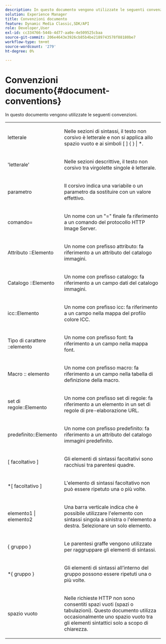 ```yaml
---
description: In questo documento vengono utilizzate le seguenti convenzioni.
solution: Experience Manager
title: Convenzioni documento
feature: Dynamic Media Classic,SDK/API
role: Developer,User
exl-id: cc334766-544b-4d77-aa0e-4e509525cbaa
source-git-commit: 206e4643e3926cb85b4be2189743578f88180be7
workflow-type: tm+mt
source-wordcount: '279'
ht-degree: 0%

---
```


# Convenzioni documento{#document-conventions}

In questo documento vengono utilizzate le seguenti convenzioni.

<table id="simpletable_8C9DB0DA5F2B4C068794415602B768CB"> 
 <tr class="strow"> 
  <td class="stentry"> <p>letterale </p> </td> 
  <td class="stentry"> <p>Nelle sezioni di sintassi, il testo non corsivo è letterale e non si applica allo spazio vuoto e ai simboli [ ] { } | *. </p> </td> 
 </tr> 
 <tr class="strow"> 
  <td class="stentry"> <p>'letterale' </p> </td> 
  <td class="stentry"> <p>Nelle sezioni descrittive, il testo non corsivo tra virgolette singole è letterale. </p> </td> 
 </tr> 
 <tr class="strow"> 
  <td class="stentry"> <p> <span class="varname"> parametro </span> </p> </td> 
  <td class="stentry"> <p>Il corsivo indica una variabile o un parametro da sostituire con un valore effettivo. </p> </td> 
 </tr> 
 <tr class="strow"> 
  <td class="stentry"> <p> <span class="codeph"> comando= </span> </p> </td> 
  <td class="stentry"> <p>Un nome con un "=" finale fa riferimento a un comando del protocollo HTTP Image Server. </p> </td> 
 </tr> 
 <tr class="strow"> 
  <td class="stentry"> <p> Attributo <span class="codeph">::Elemento </span> </p> </td> 
  <td class="stentry"> <p>Un nome con prefisso <span class="codeph"> attributo: </span> fa riferimento a un attributo del catalogo immagini. </p> </td> 
 </tr> 
 <tr class="strow"> 
  <td class="stentry"> <p> Catalogo <span class="codeph">::Elemento </span> </p> </td> 
  <td class="stentry"> <p>Un nome con prefisso <span class="codeph"> catalogo: </span> fa riferimento a un campo dati del catalogo immagini. </p> </td> 
 </tr> 
 <tr class="strow"> 
  <td class="stentry"> <p> <span class="codeph"> icc::Elemento </span> </p> </td> 
  <td class="stentry"> <p>Un nome con prefisso <span class="codeph"> icc: </span> fa riferimento a un campo nella mappa del profilo colore ICC. </p> </td> 
 </tr> 
 <tr class="strow"> 
  <td class="stentry"> <p> Tipo di carattere <span class="codeph">::elemento </span> </p> </td> 
  <td class="stentry"> <p>Un nome con prefisso <span class="codeph"> font: </span> fa riferimento a un campo nella mappa font. </p> </td> 
 </tr> 
 <tr class="strow"> 
  <td class="stentry"> <p> Macro <span class="codeph">:: elemento </span> </p> </td> 
  <td class="stentry"> <p>Un nome con prefisso <span class="codeph"> macro: </span> fa riferimento a un campo nella tabella di definizione della macro. </p> </td> 
 </tr> 
 <tr class="strow"> 
  <td class="stentry"> <p> <span class="codeph"> set di regole::Elemento </span> </p> </td> 
  <td class="stentry"> <p>Un nome con prefisso <span class="codeph"> set di regole: </span> fa riferimento a un elemento in un set di regole di pre-elaborazione URL. </p> </td> 
 </tr> 
 <tr class="strow"> 
  <td class="stentry"> <p> <span class="codeph"> predefinito::Elemento </span> </p> </td> 
  <td class="stentry"> <p>Un nome con prefisso <span class="codeph"> predefinito: </span> fa riferimento a un attributo del catalogo immagini predefinito. </p> </td> 
 </tr> 
 <tr class="strow"> 
  <td class="stentry"> <p> <span class="codeph"> [ <span class="varname"> facoltativo </span>] </span> </p> </td> 
  <td class="stentry"> <p>Gli elementi di sintassi facoltativi sono racchiusi tra parentesi quadre. </p> </td> 
 </tr> 
 <tr class="strow"> 
  <td class="stentry"> <p> <span class="codeph"> *[ <span class="varname"> facoltativo </span>] </span> </p> </td> 
  <td class="stentry"> <p>L'elemento di sintassi </span> facoltativo <span class="varname"> non può essere ripetuto una o più volte. </p> </td> 
 </tr> 
 <tr class="strow"> 
  <td class="stentry"> <p> <span class="codeph"> <span class="varname"> elemento1 </span>| <span class="varname"> elemento2 </span> </span> </p> </td> 
  <td class="stentry"> <p>Una barra verticale indica che è possibile utilizzare l'elemento con sintassi singola a sinistra o l'elemento a destra. Selezionare un solo elemento. </p> </td> 
 </tr> 
 <tr class="strow"> 
  <td class="stentry"> <p> <span class="codeph"> { <span class="varname"> gruppo </span>} </span> </p> </td> 
  <td class="stentry"> <p>Le parentesi graffe vengono utilizzate per raggruppare gli elementi di sintassi. </p> </td> 
 </tr> 
 <tr class="strow"> 
  <td class="stentry"> <p> <span class="codeph"> *{ <span class="varname"> gruppo </span>} </span> </p> </td> 
  <td class="stentry"> <p>Gli elementi di sintassi all’interno del gruppo possono essere ripetuti una o più volte. </p> </td> 
 </tr> 
 <tr class="strow"> 
  <td class="stentry"> <p>spazio vuoto </p> </td> 
  <td class="stentry"> <p>Nelle richieste HTTP non sono consentiti spazi vuoti (spazi o tabulazioni). Questo documento utilizza occasionalmente uno spazio vuoto tra gli elementi sintattici solo a scopo di chiarezza. </p> </td> 
 </tr> 
</table>
